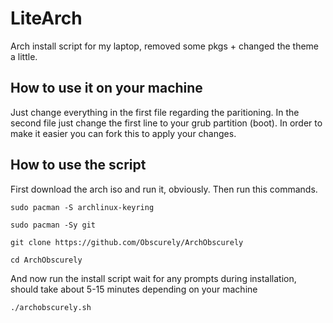 # LiteArch
Arch install script for my laptop, removed some pkgs + changed the theme a little.

## How to use it on your machine
Just change everything in the first file regarding the paritioning. In the second file just change the first line to your grub partition (boot). In order to make it easier you can fork this to apply your changes.

## How to use the script
First download the arch iso and run it, obviously. Then run this commands.

```shell
sudo pacman -S archlinux-keyring
```
```shell
sudo pacman -Sy git
```
```shell
git clone https://github.com/Obscurely/ArchObscurely
```
```shell
cd ArchObscurely
```
And now run the install script wait for any prompts during installation, should take about 5-15 minutes depending on your machine
```shell
./archobscurely.sh
```
